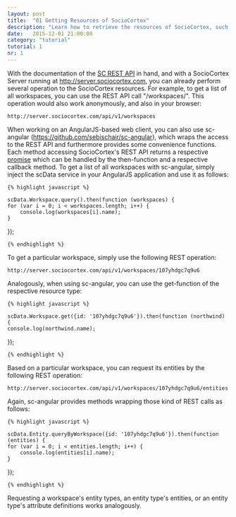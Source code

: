 ```yaml
---
layout: post
title:  "01 Getting Resources of SocioCortex"
description: "Learn how to retrieve the resources of SocioCortex, such as entities, workspaces, and entity types."
date:   2015-12-01 21:00:00
category: "tutorial"
tutorial: 1
nr: 1
---
```


With the documentation of the [SC REST API](/documentation/) in hand, and with a SocioCortex Server running at http://server.sociocortex.com, you can already perform several operation to the SocioCortex resources. For example, to get a list of all workspaces, you can use the REST API call "/workspaces/". This operation would also work anonymously, and also in your browser:

    http://server.sociocortex.com/api/v1/workspaces

When working on an AngularJS-based web client, you can also use sc-angular (https://github.com/sebischair/sc-angular), which wraps the access to the REST API and furthermore provides some convenience functions. Each method accessing SocioCortex's REST API returns a respective [promise](https://docs.angularjs.org/api/ng/service/$q) which can be handled by the then-function and a respective callback method. To get a list of all workspaces with sc-angular, simply inject the scData service in your AngularJS application and use it as follows:

    {% highlight javascript %}
    
	scData.Workspace.query().then(function (workspaces) {
	for (var i = 0; i < workspaces.length; i++) {
		console.log(workspaces[i].name);
	}
});
    
    {% endhighlight %}

To get a particular workspace, simply use the following REST operation:

	http://server.sociocortex.com/api/v1/workspaces/107yhdgc7q9u6

Analogously, when using sc-angular, you can use the get-function of the respective resource type:

    {% highlight javascript %}
    
	scData.Workspace.get({id: '107yhdgc7q9u6'}).then(function (northwind) {
	console.log(northwind.name);		
});
    
    {% endhighlight %}


Based on a particular workspace, you can request its entities by the following REST operation:

	http://server.sociocortex.com/api/v1/workspaces/107yhdgc7q9u6/entities

Again, sc-angular provides methods wrapping those kind of REST calls as follows:

    {% highlight javascript %}
    
	scData.Entity.queryByWorkspace({id: '107yhdgc7q9u6'}).then(function (entities) {
	for (var i = 0; i < entities.length; i++) {
		console.log(entities[i].name);
	}
});
    
    {% endhighlight %}

Requesting a workspace's entity types, an entity type's entities, or an entity type's attribute definitions works analogously.